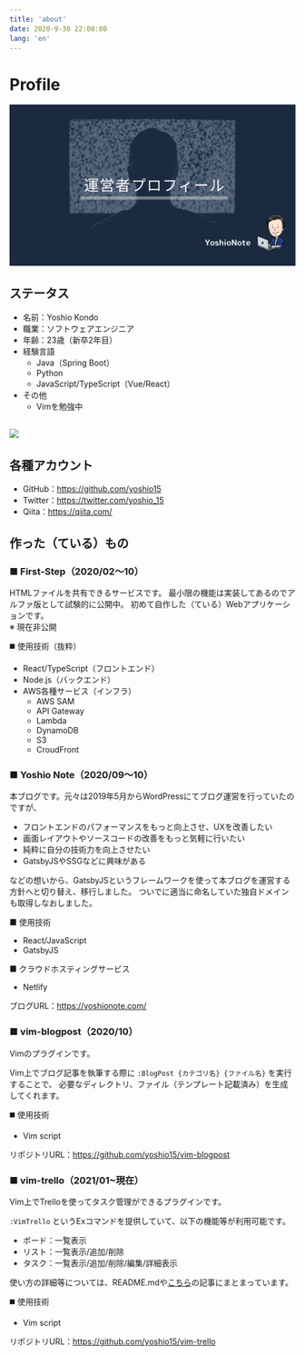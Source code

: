 ```yaml
---
title: 'about'
date: 2020-9-30 22:00:00
lang: 'en'
---
```


# Profile
![](./images/thum_profile.png)

## ステータス
- 名前：Yoshio Kondo
- 職業：ソフトウェアエンジニア
- 年齢：23歳（新卒2年目）
- 経験言語
  - Java（Spring Boot）
  - Python
  - JavaScript/TypeScript（Vue/React）
- その他
  - Vimを勉強中

<!-- GitHub -->
<div style="margin-top:30px;">
  <a href="https://github.com/yoshio15" target="_blank">
    <img src="https://grass-graph.moshimo.works/images/yoshio15.png">
  </a>
</div>

## 各種アカウント
- GitHub：https://github.com/yoshio15
- Twitter：https://twitter.com/yoshio_15
- Qiita：https://qiita.com/

## 作った（ている）もの
### ■ First-Step（2020/02〜10）
HTMLファイルを共有できるサービスです。
最小限の機能は実装してあるのでアルファ版として試験的に公開中。
初めて自作した（ている）Webアプリケーションです。  
※ 現在非公開

◼️ 使用技術（抜粋）
- React/TypeScript（フロントエンド）
- Node.js（バックエンド）
- AWS各種サービス（インフラ）
  - AWS SAM
  - API Gateway
  - Lambda
  - DynamoDB
  - S3
  - CroudFront


### ■ Yoshio Note（2020/09〜10）
本ブログです。元々は2019年5月からWordPressにてブログ運営を行っていたのですが、
- フロントエンドのパフォーマンスをもっと向上させ、UXを改善したい
- 画面レイアウトやソースコードの改善をもっと気軽に行いたい
- 純粋に自分の技術力を向上させたい
- GatsbyJSやSSGなどに興味がある

などの想いから、GatsbyJSというフレームワークを使って本ブログを運営する方針へと切り替え、移行しました。
ついでに適当に命名していた独自ドメインも取得しなおしました。

■ 使用技術
- React/JavaScript
- GatsbyJS

■ クラウドホスティングサービス
- Netlify

ブログURL：https://yoshionote.com/

### ■ vim-blogpost（2020/10）
Vimのプラグインです。

Vim上でブログ記事を執筆する際に `:BlogPost {カテゴリ名} {ファイル名}` を実行することで、
必要なディレクトリ、ファイル（テンプレート記載済み）を生成してくれます。

◼️ 使用技術
- Vim script

リポジトリURL：https://github.com/yoshio15/vim-blogpost

### ■ vim-trello（2021/01~現在）
Vim上でTrelloを使ってタスク管理ができるプラグインです。  

`:VimTrello` というExコマンドを提供していて、以下の機能等が利用可能です。
- ボード：一覧表示
- リスト：一覧表示/追加/削除
- タスク：一覧表示/追加/削除/編集/詳細表示

使い方の詳細等については、README.mdや[こちら](https://zenn.dev/yoshio/articles/e40a4173bf6d6ec1b131)の記事にまとまっています。

◼️ 使用技術
- Vim script

リポジトリURL：https://github.com/yoshio15/vim-trello
